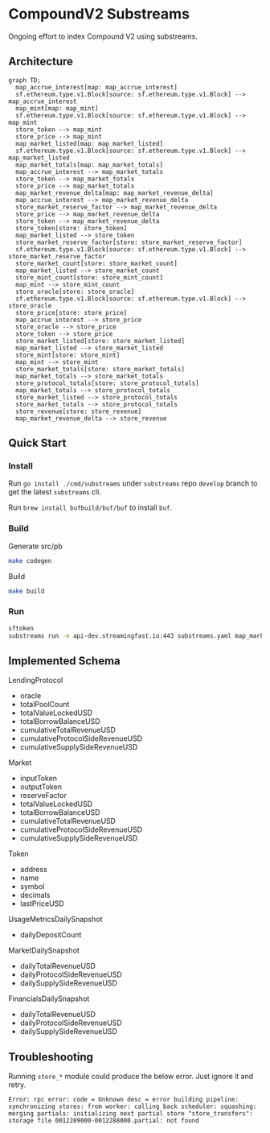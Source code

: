 # CompoundV2 Substreams

Ongoing effort to index Compound V2 using substreams.

## Architecture

```mermaid
graph TD;
  map_accrue_interest[map: map_accrue_interest]
  sf.ethereum.type.v1.Block[source: sf.ethereum.type.v1.Block] --> map_accrue_interest
  map_mint[map: map_mint]
  sf.ethereum.type.v1.Block[source: sf.ethereum.type.v1.Block] --> map_mint
  store_token --> map_mint
  store_price --> map_mint
  map_market_listed[map: map_market_listed]
  sf.ethereum.type.v1.Block[source: sf.ethereum.type.v1.Block] --> map_market_listed
  map_market_totals[map: map_market_totals]
  map_accrue_interest --> map_market_totals
  store_token --> map_market_totals
  store_price --> map_market_totals
  map_market_revenue_delta[map: map_market_revenue_delta]
  map_accrue_interest --> map_market_revenue_delta
  store_market_reserve_factor --> map_market_revenue_delta
  store_price --> map_market_revenue_delta
  store_token --> map_market_revenue_delta
  store_token[store: store_token]
  map_market_listed --> store_token
  store_market_reserve_factor[store: store_market_reserve_factor]
  sf.ethereum.type.v1.Block[source: sf.ethereum.type.v1.Block] --> store_market_reserve_factor
  store_market_count[store: store_market_count]
  map_market_listed --> store_market_count
  store_mint_count[store: store_mint_count]
  map_mint --> store_mint_count
  store_oracle[store: store_oracle]
  sf.ethereum.type.v1.Block[source: sf.ethereum.type.v1.Block] --> store_oracle
  store_price[store: store_price]
  map_accrue_interest --> store_price
  store_oracle --> store_price
  store_token --> store_price
  store_market_listed[store: store_market_listed]
  map_market_listed --> store_market_listed
  store_mint[store: store_mint]
  map_mint --> store_mint
  store_market_totals[store: store_market_totals]
  map_market_totals --> store_market_totals
  store_protocol_totals[store: store_protocol_totals]
  map_market_totals --> store_protocol_totals
  store_market_listed --> store_protocol_totals
  store_market_totals --> store_protocol_totals
  store_revenue[store: store_revenue]
  map_market_revenue_delta --> store_revenue
```

## Quick Start

### Install

Run `go install ./cmd/substreams` under `substreams` repo `develop` branch to get the latest `substreams` cli.

Run `brew install bufbuild/buf/buf` to install `buf`.

### Build

Generate src/pb

```bash
make codegen
```

Build

```bash
make build
```

### Run

```bash
sftoken
substreams run -e api-dev.streamingfast.io:443 substreams.yaml map_market_listed,store_market --start-block 7710778 --stop-block +10
```

## Implemented Schema

LendingProtocol
- oracle
- totalPoolCount
- totalValueLockedUSD
- totalBorrowBalanceUSD
- cumulativeTotalRevenueUSD
- cumulativeProtocolSideRevenueUSD
- cumulativeSupplySideRevenueUSD

Market
- inputToken
- outputToken
- reserveFactor
- totalValueLockedUSD
- totalBorrowBalanceUSD
- cumulativeTotalRevenueUSD
- cumulativeProtocolSideRevenueUSD
- cumulativeSupplySideRevenueUSD

Token
- address
- name
- symbol
- decimals
- lastPriceUSD

UsageMetricsDailySnapshot
- dailyDepositCount

MarketDailySnapshot
- dailyTotalRevenueUSD
- dailyProtocolSideRevenueUSD
- dailySupplySideRevenueUSD

FinancialsDailySnapshot
- dailyTotalRevenueUSD
- dailyProtocolSideRevenueUSD
- dailySupplySideRevenueUSD

## Troubleshooting

Running `store_*` module could produce the below error. Just ignore it and retry.

```
Error: rpc error: code = Unknown desc = error building pipeline: synchronizing stores: from worker: calling back scheduler: squashing: merging partials: initializing next partial store "store_transfers": storage file 0012289000-0012288000.partial: not found
```
